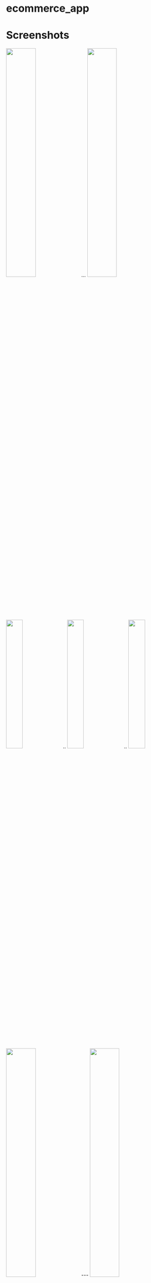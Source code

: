 # ecommerce_app

# Screenshots
<div>
<img src= "https://github.com/abdulrahmanAshraf272/E_Commerce-app/assets/142792584/c39e50a2-c2f0-4dee-a52c-9aadd99b844b" width= "40%">
  ...
<img src= "https://github.com/abdulrahmanAshraf272/E_Commerce-app/assets/142792584/b097e6e7-428f-4059-9e63-8f7079575c38" width= "40%">
</div>

<div>
<img src= "https://github.com/abdulrahmanAshraf272/E_Commerce-app/assets/142792584/d0f03a7a-4fe7-4b8c-b451-077fdc4d8442" width= "30%">
  ..
<img src= "https://github.com/abdulrahmanAshraf272/E_Commerce-app/assets/142792584/e80f9d37-7a77-4552-a720-70be6ccdc0ae" width= "30%">
  ..
  <img src= "https://github.com/abdulrahmanAshraf272/E_Commerce-app/assets/142792584/5dd9bfcb-e8c1-446d-a055-8ef9c67e3ae6" width= "30%">

</div>

<div>
<img src= "https://github.com/abdulrahmanAshraf272/E_Commerce-app/assets/142792584/cd081d17-3d31-4bfb-8187-b1682345ed9e" width= "40%">
  ---
<img src = "https://github.com/abdulrahmanAshraf272/E_Commerce-app/assets/142792584/6dd6a8e3-75f9-4d96-89ba-11ad70425321" width = "40%">
</div>

